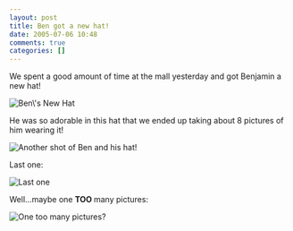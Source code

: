 ```yaml
---
layout: post
title: Ben got a new hat!
date: 2005-07-06 10:48
comments: true
categories: []
---
```

We spent a good amount of time at the mall yesterday and got Benjamin a new hat!

<img class="photo" src="http://www.peterfilias.com/wordpress/wp-content/IMG_1624.jpg" alt="Ben\'s New Hat" />

He was so adorable in this hat that we ended up taking about 8 pictures of him wearing it!

<img class="photo" src="http://www.peterfilias.com/wordpress/wp-content/IMG_1626.jpg" alt="Another shot of Ben and his hat!" />

Last one:

<img class="photo" src="http://www.peterfilias.com/wordpress/wp-content/IMG_1630.jpg" alt="Last one" />

Well...maybe one <strong>TOO </strong>many pictures:

<img class="photo" src="http://www.peterfilias.com/wordpress/wp-content/IMG_1625.jpg" alt="One too many pictures?" />
